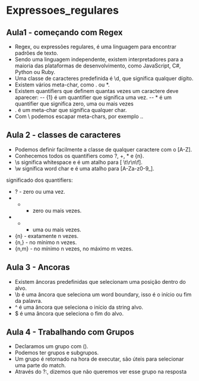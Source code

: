 # Expressoes_regulares

## Aula1 - começando com Regex

- Regex, ou expressões regulares, é uma linguagem para encontrar padrões de texto.
- Sendo uma linguagem independente, existem interpretadores para a maioria das plataformas de desenvolvimento, como JavaScript, C#, Python ou Ruby.
- Uma classe de caracteres predefinida é \d, que significa qualquer dígito.
- Existem vários meta-char, como . ou \*.
- Existem quantifiers que definem quantas vezes um caractere deve aparecer:
  -- {1} é um quantifier que significa uma vez.
  -- \* é um quantifier que significa zero, uma ou mais vezes
- . é um meta-char que significa qualquer char.
- Com \ podemos escapar meta-chars, por exemplo \..

## Aula 2 - classes de caracteres

- Podemos definir facilmente a classe de qualquer caractere com o [A-Z].
- Conhecemos todos os quantifiers como ?, +, \* e {n}.
- \s significa whitespace e é um atalho para [ \t\r\n\f].
- \w significa word char e é uma atalho para [A-Za-z0-9_].

significado dos quantifiers:

- ? - zero ou uma vez.
- - - zero ou mais vezes.
- - - uma ou mais vezes.
- {n} - exatamente n vezes.
- {n,} - no mínimo n vezes.
- {n,m} - no mínimo n vezes, no máximo m vezes.

## Aula 3 - Ancoras

- Existem âncoras predefinidas que selecionam uma posição dentro do alvo.
- \b é uma âncora que seleciona um word boundary, isso é o início ou fim da palavra.
- ^ é uma âncora que seleciona o início da string alvo.
- $ é uma âncora que seleciona o fim do alvo.

## Aula 4 - Trabalhando com Grupos

- Declaramos um grupo com ().
- Podemos ter grupos e subgrupos.
- Um grupo é retornado na hora de executar, são úteis para selecionar uma parte do match.
- Através do ?:, dizemos que não queremos ver esse grupo na resposta
